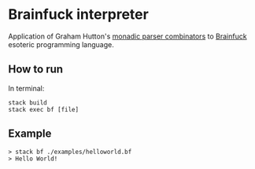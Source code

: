 # Brainfuck interpreter

Application of Graham Hutton's [monadic parser combinators](http://www.cs.nott.ac.uk/~pszgmh/monparsing.pdf) to [Brainfuck](https://en.wikipedia.org/wiki/Brainfuck) esoteric programming language. 

## How to run
In terminal:

```
stack build
stack exec bf [file]
```

## Example

```
> stack bf ./examples/helloworld.bf
> Hello World!
```
